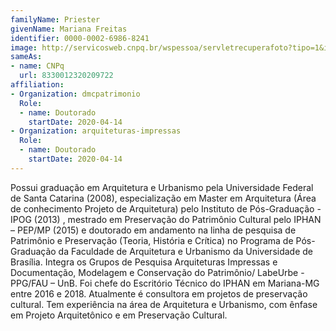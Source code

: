 ```yaml
---
familyName: Priester
givenName: Mariana Freitas
identifier: 0000-0002-6986-8241
image: http://servicosweb.cnpq.br/wspessoa/servletrecuperafoto?tipo=1&id=K4302467A8
sameAs:
- name: CNPq
  url: 8330012320209722
affiliation:
- Organization: dmcpatrimonio
  Role:
  - name: Doutorado
    startDate: 2020-04-14
- Organization: arquiteturas-impressas
  Role:
  - name: Doutorado
    startDate: 2020-04-14
---
```


Possui graduação em Arquitetura e Urbanismo pela Universidade Federal de
Santa Catarina (2008), especialização em Master em Arquitetura (Área de
conhecimento Projeto de Arquitetura) pelo Instituto de Pós-Graduação -
IPOG (2013) , mestrado em Preservação do Patrimônio Cultural pelo IPHAN
– PEP/MP (2015) e doutorado em andamento na linha de pesquisa de
Patrimônio e Preservação (Teoria, História e Crítica) no Programa de
Pós-Graduação da Faculdade de Arquitetura e Urbanismo da Universidade de
Brasília. Integra os Grupos de Pesquisa Arquiteturas Impressas e
Documentação, Modelagem e Conservação do Patrimônio/ LabeUrbe - PPG/FAU
– UnB. Foi chefe do Escritório Técnico do IPHAN em Mariana-MG entre 2016
e 2018. Atualmente é consultora em projetos de preservação cultural. Tem
experiência na área de Arquitetura e Urbanismo, com ênfase em Projeto
Arquitetônico e em Preservação Cultural. 


